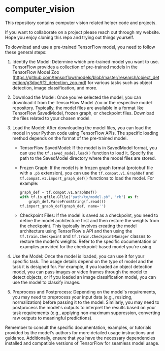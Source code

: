 # computer_vision
This repository contains computer vision related helper code and projects. 

If you want to collaborate on a project please reach out through my website.
Hope you enjoy cloning this repo and trying out things yourself.


To download and use a pre-trained TensorFlow model, you need to follow these general steps:

1. Identify the Model: Determine which pre-trained model you want to use. TensorFlow provides a collection of pre-trained models in the TensorFlow Model Zoo (https://github.com/tensorflow/models/blob/master/research/object_detection/g3doc/tf2_detection_zoo.md) for various tasks such as object detection, image classification, and more. 

2. Download the Model: Once you've selected the model, you can download it from the TensorFlow Model Zoo or the respective model repository. Typically, the model files are available in a format like TensorFlow SavedModel, frozen graph, or checkpoint files. Download the files related to your chosen model.

3. Load the Model: After downloading the model files, you can load the model in your Python code using TensorFlow APIs. The specific loading method depends on the format of the pre-trained model.

    - TensorFlow SavedModel: If the model is in SavedModel format, you can use the `tf.saved_model.load()` function to load it. Specify the path to the SavedModel directory where the model files are stored.

    - Frozen Graph: If the model is in frozen graph format (protobuf file with a `.pb` extension), you can use the `tf.compat.v1.GraphDef` and `tf.compat.v1.import_graph_def()` functions to load the model. For example:
      ```python
      graph_def = tf.compat.v1.GraphDef()
      with tf.io.gfile.GFile("path/to/model.pb", 'rb') as f:
          graph_def.ParseFromString(f.read())
      tf.import_graph_def(graph_def, name='')
      ```

    - Checkpoint Files: If the model is saved as a checkpoint, you need to define the model architecture first and then restore the weights from the checkpoint. This typically involves creating the model architecture using TensorFlow's API and then using the `tf.train.Checkpoint` and `tf.train.CheckpointManager` classes to restore the model's weights. Refer to the specific documentation or examples provided for the checkpoint-based model you're using.

4. Use the Model: Once the model is loaded, you can use it for your specific task. The usage details depend on the type of model and the task it is designed for. For example, if you loaded an object detection model, you can pass images or video frames through the model to detect objects, or if you loaded an image classification model, you can use the model to classify images.

5. Preprocess and Postprocess: Depending on the model's requirements, you may need to preprocess your input data (e.g., resizing, normalization) before passing it to the model. Similarly, you may need to postprocess the model's outputs to interpret the results based on your task requirements (e.g., applying non-maximum suppression, converting raw outputs to meaningful predictions).

Remember to consult the specific documentation, examples, or tutorials provided by the model's authors for more detailed usage instructions and guidance. Additionally, ensure that you have the necessary dependencies installed and compatible versions of TensorFlow for seamless model usage.
